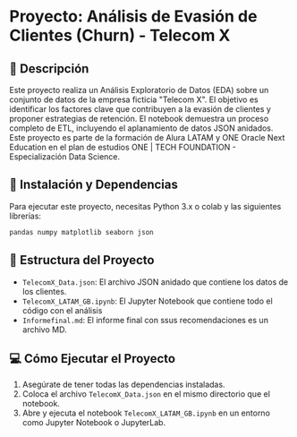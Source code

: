 # Proyecto: Análisis de Evasión de Clientes (Churn) - Telecom X

## 📄 Descripción
Este proyecto realiza un Análisis Exploratorio de Datos (EDA) sobre un conjunto de datos de la empresa ficticia "Telecom X". El objetivo es identificar los factores clave que contribuyen a la evasión de clientes y proponer estrategias de retención. El notebook demuestra un proceso completo de ETL, incluyendo el aplanamiento de datos JSON anidados. Este proyecto es parte de la formación de Alura LATAM y ONE Oracle Next Education en el plan de estudios ONE | TECH FOUNDATION - Especialización Data Science.

## 🚀 Instalación y Dependencias
Para ejecutar este proyecto, necesitas Python 3.x o colab y las siguientes librerías:
```bash
pandas numpy matplotlib seaborn json
```

## 📂 Estructura del Proyecto
* `TelecomX_Data.json`: El archivo JSON anidado que contiene los datos de los clientes.
* `TelecomX_LATAM_GB.ipynb`: El Jupyter Notebook que contiene todo el código con el análisis
*  `Informefinal.md`: El informe final con ssus recomendaciones es un archivo MD.

## 💻 Cómo Ejecutar el Proyecto
1.  Asegúrate de tener todas las dependencias instaladas.
2.  Coloca el archivo `TelecomX_Data.json` en el mismo directorio que el notebook.
3.  Abre y ejecuta el notebook `TelecomX_LATAM_GB.ipynb` en un entorno como Jupyter Notebook o JupyterLab.
